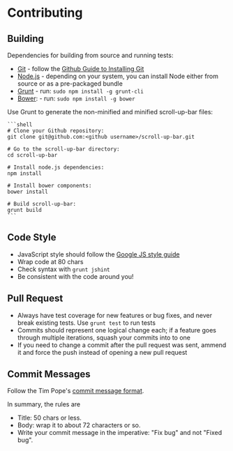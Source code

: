 # Contributing

## Building

Dependencies for building from source and running tests:

* [Git](http://git-scm.com/) - follow the [Github Guide to Installing Git](https://help.github.com/articles/set-up-git)
* [Node.js](http://nodejs.org) - depending on your system, you can install Node either from source or as a pre-packaged bundle
* [Grunt](http://gruntjs.com) - run: `sudo npm install -g grunt-cli`
* [Bower](http://bower.io/): - run: `sudo npm install -g bower`

Use Grunt to generate the non-minified and minified scroll-up-bar files:

    ```shell
    # Clone your Github repository:
    git clone git@github.com:<github username>/scroll-up-bar.git

    # Go to the scroll-up-bar directory:
    cd scroll-up-bar

    # Install node.js dependencies:
    npm install

    # Install bower components:
    bower install

    # Build scroll-up-bar:
    grunt build
    ```

## Code Style

 * JavaScript style should follow the [Google JS style guide](http://google-styleguide.googlecode.com/svn/trunk/javascriptguide.xml)
 * Wrap code at 80 chars
 * Check syntax with `grunt jshint`
 * Be consistent with the code around you!

## Pull Request

 * Always have test coverage for new features or bug fixes, and never break existing tests. Use `grunt test` to run tests
 * Commits should represent one logical change each; if a feature goes through multiple iterations, squash your commits into to one
 * If you need to change a commit after the pull request was sent, ammend it and force the push instead of opening a new pull request

## Commit Messages

Follow the Tim Pope's [commit message format](http://tbaggery.com/2008/04/19/a-note-about-git-commit-messages.html).

In summary, the rules are

 * Title: 50 chars or less.
 * Body: wrap it to about 72 characters or so.
 * Write your commit message in the imperative: "Fix bug" and not "Fixed bug".
